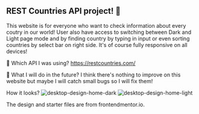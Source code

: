 ## REST Countries API project! 🚀
This website is for everyone who want to check information about every coutry in our world! User also have access to switching between Dark and Light page mode and by finding country by typing in input or even sorting countries by select bar on right side. It's of course fully responsive on all devices!

:ghost: Which API I was using?
https://restcountries.com/

:dash: What I will do in the future?
I think there's nothing to improve on this website but maybe I will catch small bugs so I will fix them!

How it looks? 
![desktop-design-home-dark](https://user-images.githubusercontent.com/102172769/227786963-e33e1d24-fe4f-4213-a63f-5b8d8847bcc6.jpg)
![desktop-design-home-light](https://user-images.githubusercontent.com/102172769/227786998-a9da199d-42f5-467a-a280-0ac330d53f05.jpg)


The design and starter files are from frontendmentor.io. 

